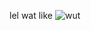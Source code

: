 lel wat like ![wut][]

[wut]: https://latex.codecogs.com/gif.latex?\mathcal{W}(A,f)&space;=&space;(T,\bar{f})
